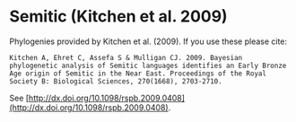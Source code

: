 # Semitic (Kitchen et al. 2009)

Phylogenies provided by Kitchen et al. (2009). If you use these please cite:

```
Kitchen A, Ehret C, Assefa S & Mulligan CJ. 2009. Bayesian phylogenetic analysis of Semitic languages identifies an Early Bronze Age origin of Semitic in the Near East. Proceedings of the Royal Society B: Biological Sciences, 270(1668), 2703-2710.
```

See  [http://dx.doi.org/10.1098/rspb.2009.0408](http://dx.doi.org/10.1098/rspb.2009.0408).

